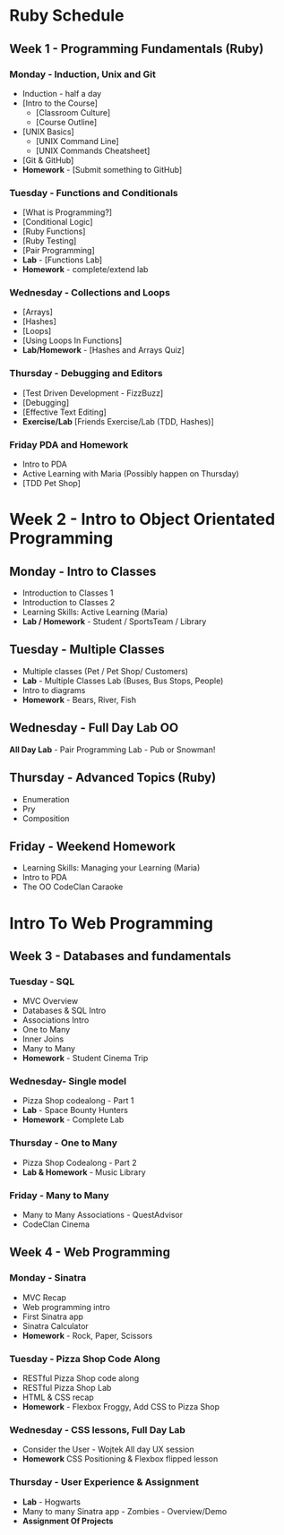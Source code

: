 # Ruby Schedule

## Week 1 - Programming Fundamentals (Ruby)

### Monday - Induction, Unix and Git

* Induction - half a day
* [Intro to the Course]
	* [Classroom Culture]
	* [Course Outline]
* [UNIX Basics]
	* [UNIX Command Line]
	* [UNIX Commands Cheatsheet]
* [Git & GitHub]
* **Homework** - [Submit something to GitHub]

### Tuesday - Functions and Conditionals

* [What is Programming?]
* [Conditional Logic]
* [Ruby Functions]
* [Ruby Testing]
* [Pair Programming]
* **Lab** - [Functions Lab]
* **Homework** - complete/extend lab

### Wednesday - Collections and Loops

* [Arrays]
* [Hashes]
* [Loops]
* [Using Loops In Functions]
* **Lab/Homework** - [Hashes and Arrays Quiz]

### Thursday - Debugging and Editors

* [Test Driven Development -  FizzBuzz]
* [Debugging]
* [Effective Text Editing]
* **Exercise/Lab** [Friends Exercise/Lab (TDD, Hashes)]

### Friday PDA and Homework
* Intro to PDA
* Active Learning with Maria (Possibly happen on Thursday)
* [TDD Pet Shop]


# Week 2 - Intro to Object Orientated Programming

## Monday - Intro to Classes
 - Introduction to Classes 1
- Introduction to Classes 2
- Learning Skills: Active Learning (Maria)
- **Lab / Homework** - Student / SportsTeam / Library

## Tuesday - Multiple Classes
- Multiple classes (Pet / Pet Shop/ Customers)
- **Lab** - Multiple Classes Lab (Buses, Bus Stops, People)
- Intro to diagrams
- **Homework** - Bears, River, Fish

## Wednesday - Full Day Lab OO
**All Day Lab** -  Pair Programming Lab - Pub or Snowman!

## Thursday - Advanced Topics (Ruby)
- Enumeration
- Pry
- Composition

## Friday - Weekend Homework
- Learning Skills: Managing your Learning (Maria)
- Intro to PDA
- The OO CodeClan Caraoke

# Intro To Web Programming

## Week 3 - Databases and fundamentals

### Tuesday - SQL

* MVC Overview
* Databases & SQL Intro
* Associations Intro
* One to Many
* Inner Joins
* Many to Many
* **Homework** - Student Cinema Trip

### Wednesday- Single model

* Pizza Shop codealong - Part 1
* **Lab** - Space Bounty Hunters
* **Homework** - Complete Lab

### Thursday - One to Many

* Pizza Shop Codealong - Part 2
* **Lab & Homework** - Music Library

### Friday - Many to Many

* Many to Many Associations - QuestAdvisor
* CodeClan Cinema

## Week 4 - Web Programming

### Monday - Sinatra

* MVC Recap
* Web programming intro
* First Sinatra app
* Sinatra Calculator
* **Homework** - Rock, Paper, Scissors

### Tuesday - Pizza Shop Code Along

* RESTful Pizza Shop code along
* RESTful Pizza Shop Lab
* HTML & CSS recap
* **Homework** - Flexbox Froggy, Add CSS to Pizza Shop

### Wednesday - CSS lessons, Full Day Lab

* Consider the User - Wojtek All day UX session
* **Homework** CSS Positioning & Flexbox flipped lesson

### Thursday - User Experience & Assignment
* **Lab** - Hogwarts
* Many to many Sinatra app - Zombies - Overview/Demo
* **Assignment Of Projects**
